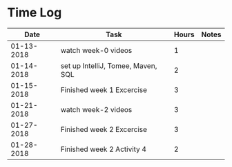 
# Time Log

| Date | Task | Hours | Notes|
|------|------|-------|------|
| 01-13-2018 | watch week-0 videos | 1 | |
| 01-14-2018 | set up IntelliJ, Tomee, Maven, SQL | 2  |   | 
| 01-15-2018 | Finished week 1 Excercise | 3 | |
| 01-21-2018 | watch week-2 videos | 3  |   | 
| 01-27-2018 | Finished week 2 Excercise | 3 |   | 
| 01-28-2018 | Finished week 2 Activity 4  | 2  |   | 
